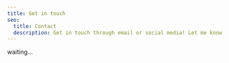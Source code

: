 ```yaml
---
title: Get in touch
seo:
  title: Contact
  description: Get in touch through email or social media! Let me know how I can help.
---
```


waiting...